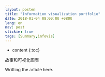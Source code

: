 ```yaml
---
layout: posten
title: "Information visualization portfolio"
date: 2018-01-04 08:00:00 +0800
lang: en
nav: post
stickie: true
tags: [Summary,infovis]
---
```


* content
{:toc}

故事和可视化图表
<!-- more -->
Writting the article here.

